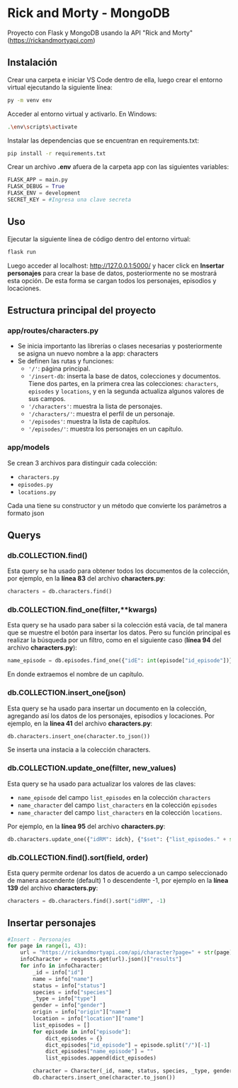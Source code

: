 # Rick and Morty - MongoDB

Proyecto con Flask y MongoDB usando la API "Rick and Morty" (https://rickandmortyapi.com)

## Instalación
Crear una carpeta e iniciar VS Code dentro de ella, luego crear el entorno virtual ejecutando la siguiente línea:

```bash
py -m venv env
```
Acceder al entorno virtual y activarlo. En Windows:

```bash
.\env\scripts\activate
```

Instalar las dependencias que se encuentran en requirements.txt:

```bash
pip install -r requirements.txt
```

Crear un archivo **.env** afuera de la carpeta app con las siguientes variables:
```py
FLASK_APP = main.py
FLASK_DEBUG = True
FLASK_ENV = development
SECRET_KEY = #Ingresa una clave secreta
```

## Uso

Ejecutar la siguiente línea de código dentro del entorno virtual:
```python
flask run
```
Luego acceder al localhost: http://127.0.0.1:5000/ y hacer click en **Insertar personajes** para crear la base de datos, posteriormente no se mostrará esta opción. De esta forma se cargan todos los personajes, episodios y locaciones.

## Estructura principal del proyecto

### app/routes/characters.py

- Se inicia importanto las librerías o clases necesarias y posteriormente se asigna un nuevo nombre a la app: characters
- Se definen las rutas y funciones:
    - <code>'/'</code>: página principal.
    - <code>'/insert-db</code>: inserta la base de datos, colecciones y documentos. Tiene dos partes, en la primera crea las colecciones: <code>characters</code>,                  <code>episodes</code> y <code>locations</code>, y en la segunda actualiza algunos valores de sus campos.
    - <code>'/characters'</code>: muestra la lista de personajes.
    - <code>'/characters/<idRM>'</code>: muestra el perfil de un personaje.
    - <code>'/episodes'</code>: muestra la lista de capítulos.
    - <code>'/episodes/<id>'</code>: muestra los personajes en un capítulo.

### app/models

Se crean 3 archivos para distinguir cada colección:
  - <code>characters.py</code>
  - <code>episodes.py</code>
  - <code>locations.py</code>

Cada una tiene su constructor y un método que convierte los parámetros a formato json

## Querys

### db.COLLECTION.find()

Esta query se ha usado para obtener todos los documentos de la colección, por ejemplo, en la **línea 83** del archivo **characters.py**:

```python
characters = db.characters.find()
```

### db.COLLECTION.find_one(filter,**kwargs)

Esta query se ha usado para saber si la colección está vacía, de tal manera que se muestre el botón para insertar los datos. Pero su función principal es realizar la búsqueda por un filtro, como en el siguiente caso (**línea 94** del archivo **characters.py**):

```python
name_episode = db.episodes.find_one({"idE": int(episode["id_episode"])}, {"name": 1})["name"]
```
En donde extraemos el nombre de un capítulo.

### db.COLLECTION.insert_one(json)

Esta query se ha usado para insertar un documento en la colección, agregando así los datos de los personajes, episodios y locaciones. Por ejemplo, en la **línea 41** del archivo **characters.py**:

```python
db.characters.insert_one(character.to_json())
```
Se inserta una instacia a la colección characters.

### db.COLLECTION.update_one(filter, new_values)

Esta query se ha usado para actualizar los valores de las claves:
- <code>name_episode</code> del campo <code>list_episodes</code> en la colección <code>characters</code>
- <code>name_character</code> del campo <code>list_characters</code> en la colección <code>episodes</code>
- <code>name_character</code> del campo <code>list_characters</code> en la colección <code>locations</code>.

Por ejemplo, en la **línea 95** del archivo **characters.py**:

```python
db.characters.update_one({"idRM": idch}, {"$set": {"list_episodes." + str(count) + ".name_episode": name_episode}})
```

### db.COLLECTION.find().sort(field, order)

Esta query permite ordenar los datos de acuerdo a un campo seleccionado de manera ascendente (default) 1 o descendente -1, por ejemplo en la **línea 139** del archivo **characters.py**:

```python
characters = db.characters.find().sort("idRM", -1)
```

## Insertar personajes

```python
#Insert - Personajes
for page in range(1, 43):
    url = "https://rickandmortyapi.com/api/character?page=" + str(page)
    infoCharacter = requests.get(url).json()["results"]
    for info in infoCharacter:
        _id = info["id"]
        name = info["name"]
        status = info["status"]
        species = info["species"]
        _type = info["type"]
        gender = info["gender"]
        origin = info["origin"]["name"]
        location = info["location"]["name"]
        list_episodes = []
        for episode in info["episode"]:
            dict_episodes = {}
            dict_episodes["id_episode"] = episode.split("/")[-1]
            dict_episodes["name_episode"] = ""
            list_episodes.append(dict_episodes)

        character = Character(_id, name, status, species, _type, gender, origin, location, list_episodes)
        db.characters.insert_one(character.to_json())
```
